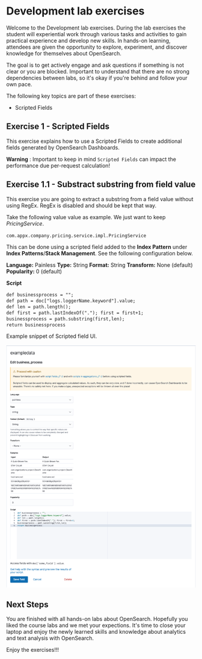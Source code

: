 # Development lab exercises

Welcome to the Development lab exercises. During the lab exercises the student will experiential work through various tasks and activities to gain practical experience and develop new skills. In hands-on learning, attendees are given the opportunity to explore, experiment, and discover knowledge for themselves about OpenSearch.

The goal is to get actively engage and ask questions if something is not clear or you are blocked. Important to understand that there are no strong dependencies between labs, so it's okay if you're behind and follow your own pace.

The following key topics are part of these exercises:

- Scripted Fields

## Exercise 1 - Scripted Fields

This exercise explains how to use a Scripted Fields to create additional fields generated by OpenSearch Dashboards.

**Warning** : Important to keep in mind `Scripted Fields` can impact the performance due per-request calculation!


## Exercise 1.1 - Substract substring from field value

This exercise you are going to extract a substring from a field value without using RegEx. RegEx is disabled and should be kept that way.

Take the following value value as example.  We just want to keep *PricingService*. 

`com.appx.company.pricing.service.impl.PricingService`

This can be done using a scripted field added to the **Index Pattern** under **Index Patterns**/**Stack Management**. See the following configuration below.

**Language:** Painless
**Type:** String
**Format:** String
**Transform:** None (default)
**Popularity:** 0 (default)

**Script**
```
def businessprocess = ""; 
def path = doc["logs.loggerName.keyword"].value;
def len = path.length();
def first = path.lastIndexOf("."); first = first+1;
businessprocess = path.substring(first,len);
return businessprocess
```

Example snippet of Scripted field UI.

 <img src="https://raw.githubusercontent.com/avwsolutions/opensearch-training-material/main/labs/16-Development/content/scriptedfield.png" alt="scriptedfield">

 ## Next Steps

You are finished with all hands-on labs about OpenSearch. Hopefully you liked the course labs and we met your expections. It's time to close your laptop and enjoy the newly learned skills and knowledge about analytics and text analysis with OpenSearch.

Enjoy the exercises!!!